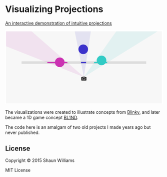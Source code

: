 # Visualizing Projections

[An interactive demonstration of intuitive projections](http://shaunlebron.github.io/visualizing-projections)

[![screen](img/screen.png)](http://shaunlebron.github.io/visualizing-projections)

The visualizations were created to illustrate concepts from
[Blinky](http://github.com/shaunlebron/blinky), and later became a 1D game
concept [BL1ND](https://github.com/shaunlebron/bl1nd-ld28).

The code here is an amalgam of two old projects I made years ago but never published.

## License

Copyright © 2015 Shaun Williams

MIT License
